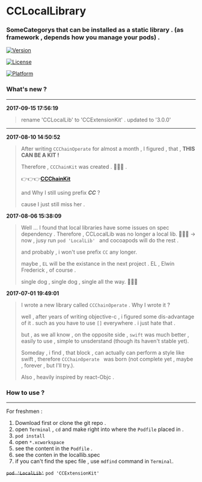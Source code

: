 # CCLocalLibrary

### SomeCategorys that can be installed as a static library . (as framework , depends how you manage your pods) .

[![Version](https://img.shields.io/cocoapods/v/CCExtensionKit?style=flat)](http://cocoapods.org/pods/CCExtensionKit)

[![License](https://img.shields.io/cocoapods/l/CCExtensionKit?style=flat)](http://cocoapods.org/pods/CCExtensionKit)

[![Platform](https://img.shields.io/cocoapods/p/CCExtensionKit?style=flat)](http://cocoapods.org/pods/CCExtensionKit)

### What's new ?
---
**2017-09-15 17:56:19**

> rename 'CCLocalLib' to 'CCExtensionKit' .
> updated to '3.0.0'
> 
---
**2017-08-10 14:50:52**
  
> After writing `CCChainOperate` for almost a month , I figured , that , **THIS CAN BE A KIT !**
> 
> Therefore , `CCChainKit` was created . 👏👏👏 .
> 
> 👉👉👉**[CCChainKit](https://github.com/VArbiter/CCChainKit)**
> 
> and Why I still using prefix __*CC*__ ?
> 
> cause I just still miss her .

**2017-08-06 15:38:09**

> Well ... I found that local libraries have some issues on spec dependency . Therefore , CCLocalLib was no longer a local lib. 
👏👏👏 -> now , jusy run `pod 'LocalLib' ` and cocoapods will do the rest .
>
> and probably , i won't use prefix `CC` any longer. 
> 
> maybe , `EL` will be the existance in the next project . EL , Elwin Frederick , of course .
>
>  single dog , single dog , single all the way. 🐶🐶🐶

**2017-07-01 19:49:01**
> I wrote a new library called `CCChainOperate` .
 Why I wrote it ?
>
> well , after years of writing objective-c , i figured some dis-advantage of it . such as you have to use `[]`  everywhere . i just hate that . 
> 
> but , as we all know , on the opposite side , `swift` was much better , easily to use , simple to unsderstand (though its haven't stable yet). 
> 
>  Someday , i find , that block , can actually can perform a style like swift , therefore `CCChainOperate ` was born (not complete yet , maybe , forever , but I'll try.).
>  
>  Also , heavily inspired by react-Objc .

### How to use ?
---

For freshmen :

1. Download first or clone the git repo .
2. open `Terminal` , `cd` and make right into where the `Podfile` placed in .
3. `pod install`
4. open `*.xcworkspace`
5. see the content in the `Podfile` .
6. see the conten in the locallib.spec
7. if you can't find the spec file , use `mdfind` command in `Terminal`.	


  <del>`pod 'LocalLib'`</del> `pod 'CCExtensionKit'`
